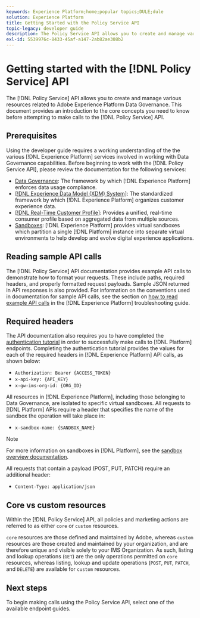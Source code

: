 ```yaml
---
keywords: Experience Platform;home;popular topics;DULE;dule
solution: Experience Platform
title: Getting Started with the Policy Service API
topic-legacy: developer guide
description: The Policy Service API allows you to create and manage various resources related to Adobe Experience Platform Data Governance. This document provides an introduction to the core concepts you need to know before attempting to make calls to the Policy Service API.
exl-id: 5539976c-8433-45af-a147-2ab82ae308b2
---
```

# Getting started with the [!DNL Policy Service] API

The [!DNL Policy Service] API allows you to create and manage various resources related to Adobe Experience Platform Data Governance. This document provides an introduction to the core concepts you need to know before attempting to make calls to the [!DNL Policy Service] API.

## Prerequisites

Using the developer guide requires a working understanding of the the various [!DNL Experience Platform] services involved in working with Data Governance capabilities. Before beginning to work with the [!DNL Policy Service API], please review the documentation for the following services:

* [Data Governance](../home.md): The framework by which [!DNL Experience Platform] enforces data usage compliance.
* [[!DNL Experience Data Model (XDM) System]](../../xdm/home.md): The standardized framework by which [!DNL Experience Platform] organizes customer experience data.
* [[!DNL Real-Time Customer Profile]](../../profile/home.md): Provides a unified, real-time consumer profile based on aggregated data from multiple sources.
* [Sandboxes](../../sandboxes/home.md): [!DNL Experience Platform] provides virtual sandboxes which partition a single [!DNL Platform] instance into separate virtual environments to help develop and evolve digital experience applications.

## Reading sample API calls

The [!DNL Policy Service] API documentation provides example API calls to demonstrate how to format your requests. These include paths, required headers, and properly formatted request payloads. Sample JSON returned in API responses is also provided. For information on the conventions used in documentation for sample API calls, see the section on [how to read example API calls](../../landing/troubleshooting.md#how-do-i-format-an-api-request) in the [!DNL Experience Platform] troubleshooting guide.

## Required headers

The API documentation also requires you to have completed the [authentication tutorial](https://www.adobe.com/go/platform-api-authentication-en) in order to successfully make calls to [!DNL Platform] endpoints. Completing the authentication tutorial provides the values for each of the required headers in [!DNL Experience Platform] API calls, as shown below:

* `Authorization: Bearer {ACCESS_TOKEN}`
* `x-api-key: {API_KEY}`
* `x-gw-ims-org-id: {ORG_ID}`

All resources in [!DNL Experience Platform], including those belonging to Data Governance, are isolated to specific virtual sandboxes. All requests to [!DNL Platform] APIs require a header that specifies the name of the sandbox the operation will take place in:

* `x-sandbox-name: {SANDBOX_NAME}`

>[!NOTE]
>
>For more information on sandboxes in [!DNL Platform], see the [sandbox overview documentation](../../sandboxes/home.md). 

All requests that contain a payload (POST, PUT, PATCH) require an additional header:

* `Content-Type: application/json`

## Core vs custom resources

Within the [!DNL Policy Service] API, all policies and marketing actions are referred to as either `core` or `custom` resources. 

`core` resources are those defined and maintained by Adobe, whereas `custom` resources are those created and maintained by your organization, and are therefore unique and visible solely to your IMS Organization. As such, listing and lookup operations (`GET`) are the only operations permitted on `core` resources, whereas listing, lookup and update operations (`POST`, `PUT`, `PATCH`, and `DELETE`) are available for `custom` resources.

## Next steps

To begin making calls using the Policy Service API, select one of the available endpoint guides.
